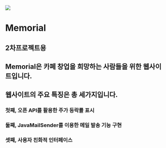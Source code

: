 <img src="https://capsule-render.vercel.app/api?type=waving&color=EB92AE&height=150&section=header" />

# Memorial
## 2차프로젝트용

## Memorial은 카페 창업을 희망하는 사람들을 위한 웹사이트입니다.

## 웹사이트의 주요 특징은 총 세가지입니다.




### 첫째, 오픈 API를 활용한 주가 등락률 표시

### 둘째, JavaMailSender를 이용한 메일 발송 기능 구현

### 셋째, 사용자 친화적 인터페이스
